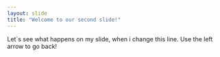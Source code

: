```yaml
---
layout: slide
title: "Welcome to our second slide!"
---
```

Let´s see what happens on my slide, when i change this line.
Use the left arrow to go back!
